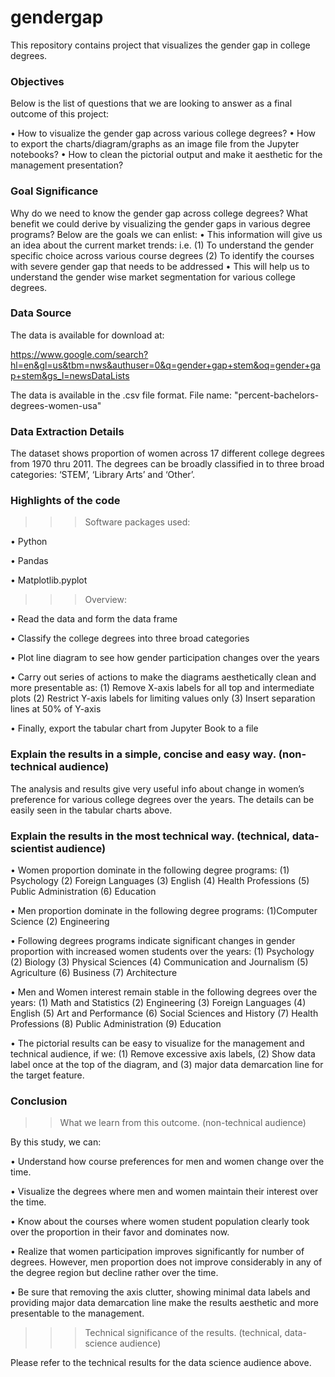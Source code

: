 # gendergap
This repository contains project that visualizes the gender gap in college degrees.

### Objectives ###

Below is the list of questions that we are looking to answer as a final outcome of this project:

  •	How to visualize the gender gap across various college degrees?
  •	How to export the charts/diagram/graphs as an image file from the Jupyter notebooks?
  •	How to clean the pictorial output and make it aesthetic for the management presentation?

### Goal Significance ### 

Why do we need to know the gender gap across college degrees? What benefit we could derive by visualizing the gender gaps in 
various degree programs? Below are the goals we can enlist: 
  •	This information will give us an idea about the current market trends: i.e. 
    (1)	To understand the gender specific choice across various course degrees
    (2)	To identify the courses with severe gender gap that needs to be addressed
  •	This will help us to understand the gender wise market segmentation for various college degrees. 
  
### Data Source ###

The data is available for download at:

https://www.google.com/search?hl=en&gl=us&tbm=nws&authuser=0&q=gender+gap+stem&oq=gender+gap+stem&gs_l=newsDataLists

The data is available in the .csv file format. File name: "percent-bachelors-degrees-women-usa"

### Data Extraction Details ###

The dataset shows proportion of women across 17 different college degrees from 1970 thru 2011. The degrees can be broadly 
classified in to three broad categories: ‘STEM’, ‘Library Arts’ and ‘Other’.

### Highlights of the code ###

>>> Software packages used:  

•	Python
 
•	Pandas
 
•	Matplotlib.pyplot

>>> Overview:

•	Read the data and form the data frame 
 
•	Classify the college degrees into three broad categories 
 
•	Plot line diagram to see how gender participation changes over the years 
 
•	Carry out series of actions to make the diagrams aesthetically clean and more presentable as:
(1)	Remove X-axis labels for all top and intermediate plots
(2)	Restrict Y-axis labels for limiting values only
(3)	Insert separation lines at 50% of Y-axis
 
•	Finally, export the tabular chart from Jupyter Book to a file 

### Explain the results in a simple, concise and easy way. (non-technical audience) ###

The analysis and results give very useful info about change in women’s preference for various college degrees over the years. The details can be easily seen in the tabular charts above. 

### Explain the results in the most technical way. (technical, data-scientist audience) ###

•	Women proportion dominate in the following degree programs:
(1)	Psychology
(2) Foreign Languages
(3)	English
(4)	Health Professions
(5)	Public Administration
(6)	Education
  
•	Men proportion dominate in the following degree programs:
(1)Computer Science
(2)	Engineering

•	Following degrees programs indicate significant changes in gender proportion with increased women students over the years:
(1)	Psychology
(2)	Biology
(3)	Physical Sciences
(4)	Communication and Journalism
(5)	Agriculture
(6)	Business
(7)	Architecture

•	Men and Women interest remain stable in the following degrees over the years:
(1)	Math and Statistics
(2)	Engineering
(3)	Foreign Languages
(4)	English
(5)	Art and Performance
(6)	Social Sciences and History
(7)	Health Professions
(8)	Public Administration
(9)	Education
 
•	The pictorial results can be easy to visualize for the management and technical audience, if we:
(1)	Remove excessive axis labels, 
(2)	Show data label once at the top of the diagram, and
(3) major data demarcation line for the target feature.
  
### Conclusion ###
>> What we learn from this outcome. (non-technical audience)

By this study, we can:

•	Understand how course preferences for men and women change over the time.
   
•	Visualize the degrees where men and women maintain their interest over the time.
   
•	Know about the courses where women student population clearly took over the proportion in their favor and dominates now. 
   
•	Realize that women participation improves significantly for number of degrees. However, men proportion does not improve considerably in any of the degree region but decline rather over the time.
   
•	Be sure that removing the axis clutter, showing minimal data labels and providing major data demarcation line make the results aesthetic and more presentable to the management. 
   
>>> Technical significance of the results. (technical, data-science audience)
   
Please refer to the technical results for the data science audience above. 


